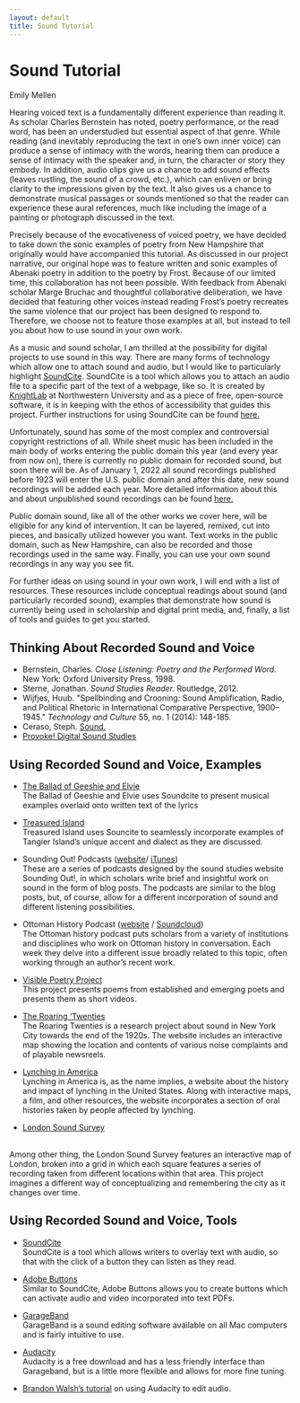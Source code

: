 ```yaml
---
layout: default
title: Sound Tutorial
---
```

# Sound Tutorial
Emily Mellen

Hearing voiced text is a fundamentally different experience than reading it. As scholar Charles Bernstein has noted, poetry performance, or the read word, has been an understudied but essential aspect of that genre. While reading (and inevitably reproducing the text in one’s own inner voice) can produce a sense of intimacy with the words, hearing them can produce a sense of intimacy with the speaker and, in turn, the character or story they embody. In addition, audio clips give us a chance to add sound effects (leaves rustling, the sound of a crowd, etc.), which can enliven or bring clarity to the impressions given by the text. It also gives us a chance to demonstrate musical passages or sounds mentioned so that the reader can experience these aural references, much like including the image of a painting or photograph discussed in the text.

Precisely because of the evocativeness of voiced poetry, we have decided to take down the sonic examples of poetry from New Hampshire that originally would have accompanied this tutorial. As discussed in our project narrative, our original hope was to feature written and sonic examples of Abenaki poetry in addition to the poetry by Frost. Because of our limited time, this collaboration has not been possible. With feedback from Abenaki scholar Marge Bruchac and thoughtful collaborative deliberation, we have decided that featuring other voices instead reading Frost’s poetry recreates the same violence that our project has been designed to respond to. Therefore, we choose not to feature those examples at all, but instead to tell you about how to use sound in your own work.

As a music and sound scholar, I am thrilled at the possibility for digital projects to use sound in this way. There are many forms of technology which allow one to attach sound and audio, but I would like to particularly highlight [SoundCite](https://soundcite.knightlab.com/). SoundCite is a tool which allows you to attach an audio file to a specific part of the text of a webpage, like so. It is created by [KnightLab](https://knightlab.northwestern.edu/) at Northwestern University and as a piece of free, open-source software, it is in keeping with the ethos of accessibility that guides this project. Further instructions for using SoundCite can be found [here.](https://soundcite.knightlab.com/#make)

Unfortunately, sound has some of the most complex and controversial copyright restrictions of all. While sheet music has been included in the main body of works entering the public domain this year (and every year from now on), there is currently no public domain for recorded sound, but soon there will be. As of January 1, 2022 all sound recordings published before 1923 will enter the U.S. public domain and after this date, new sound recordings will be added each year. More detailed information about this and about unpublished sound recordings can be found [here.](https://copyright.cornell.edu/publicdomain)  

Public domain sound, like all of the other works we cover here, will be eligible for any kind of intervention. It can be layered, remixed, cut into pieces, and basically utilized however you want. Text works in the public domain, such as New Hampshire, can also be recorded and those recordings used in the same way. Finally, you can use your own sound recordings in any way you see fit.

For further ideas on using sound in your own work, I will end with a list of resources. These resources include conceptual readings about sound (and particularly recorded sound), examples that demonstrate how sound is currently being used in scholarship and digital print media, and, finally, a list of tools and guides to get you started.

## Thinking About Recorded Sound and Voice 
* Bernstein, Charles. *Close Listening: Poetry and the Performed Word.* New York: Oxford University Press, 1998.
* Sterne, Jonathan. *Sound Studies Reader.* Routledge, 2012.
* Wijfjes, Huub. "Spellbinding and Crooning: Sound Amplification, Radio, and Political Rhetoric in International Comparative Perspective, 1900–1945." *Technology and Culture* 55, no. 1 (2014): 148-185.
* Ceraso, Steph. [Sound.](https://digitalpedagogy.mla.hcommons.org/keywords/sound/)
* [Provoke! Digital Sound Studies](http://soundboxproject.com/) 

## Using Recorded Sound and Voice, Examples 
* [The Ballad of Geeshie and Elvie](https://www.nytimes.com/interactive/2014/04/13/magazine/blues.html) <br>
The Ballad of Geeshie and Elvie uses Soundcite to present musical examples overlaid onto written text of the lyrics

* [Treasured Island](http://projects.aljazeera.com/2014/tangier-island/) <br>
Treasured Island uses Souncite to seamlessly incorporate examples of Tangier Island’s unique accent and dialect as they are discussed.

* Sounding Out! Podcasts ([website](https://soundstudiesblog.com/podcast-editorial-statement/)/ [iTunes](https://itunes.apple.com/us/podcast/sounding-out%21/id435193796)) <br>
These are a series of podcasts designed by the sound studies website Sounding Out!, in which scholars write brief and insightful work on sound in the form of blog posts. The podcasts are similar to the blog posts, but, of course, allow for a different incorporation of sound and different listening possibilities.

* Ottoman History Podcast ([website](http://www.ottomanhistorypodcast.com/) / [Soundcloud](https://soundcloud.com/ottoman-history-podcast/robson)) <br>
The Ottoman history podcast puts scholars from a variety of institutions and disciplines who work on Ottoman history in conversation. Each week they delve into a different issue broadly related to this topic, often working through an author’s recent work.

* [Visible Poetry Project](https://www.visiblepoetryproject.com/) <br>
This project presents poems from established and emerging poets and presents them as short videos.

* [The Roaring ‘Twenties](http://vectorsdev.usc.edu/NYCsound/777b.html) <br>
The Roaring Twenties is a research project about sound in New York City towards the end of the 1920s. The website includes an interactive map showing the location and contents of various noise complaints and of playable newsreels. 

* [Lynching in America](https://lynchinginamerica.eji.org/) <br>
Lynching in America is, as the name implies, a website about the history and impact of lynching in the United States. Along with interactive maps, a film, and other resources, the website incorporates a section of oral histories taken by people affected by lynching.

* [London Sound Survey](https://www.soundsurvey.org.uk/index.php/survey/soundmaps/more/37/35) 
<br>
Among other thing, the London Sound Survey features an interactive map of London, broken into a grid in which each square features a series of recording taken from different locations within that area. This project imagines a different way of conceptualizing and remembering the city as it changes over time.

## Using Recorded Sound and Voice, Tools

* [SoundCite](https://soundcite.knightlab.com/) <br>
SoundCite is a tool which allows writers to overlay text with audio, so that with the click of a button they can listen as they read. 

* [Adobe Buttons](https://helpx.adobe.com/indesign/using/interactivity-5.html)<br>
Similar to SoundCite, Adobe Buttons allows you to create buttons which can activate audio and video incorporated into text PDFs. 

* [GarageBand](https://www.apple.com/mac/garageband/) <br>
GarageBand is a sound editing software available on all Mac computers and is fairly intuitive to use.

* [Audacity](https://www.audacityteam.org/)<br>
Audacity is a free download and has a less friendly interface than Garageband, but is a little more flexible and allows for more fine tuning.

* [Brandon Walsh’s tutorial](https://programminghistorian.org/en/lessons/editing-audio-with-audacity) on using Audacity to edit audio.